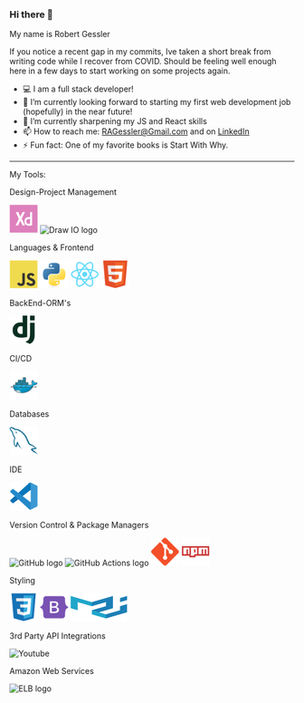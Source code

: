 ### Hi there 👋
My name is Robert Gessler

If you notice a recent gap in my commits, Ive taken a short break from writing code while I recover from COVID. 
Should be feeling well enough here in a few days to start working on some projects again. 

- 💻 I am a full stack developer!
- 🔭 I’m currently looking forward to starting my first web development job (hopefully) in the near future!
- 🌱 I’m currently sharpening my JS and React skills
- 📫 How to reach me: RAGessler@Gmail.com and on [LinkedIn](https://www.linkedin.com/in/robertalexandergessler/)
- ⚡ Fun fact: One of my favorite books is Start With Why.

---
My Tools:

Design-Project Management

<img src="https://github.com/devicons/devicon/blob/master/icons/xd/xd-plain.svg" alt="XD logo" width="50" height="50" /> <img src="https://dashboard.snapcraft.io/site_media/appmedia/2019/08/android-chrome-512x512.png" alt="Draw IO logo" width="50" height="50" />

Languages & Frontend

<img src="https://github.com/devicons/devicon/blob/master/icons/javascript/javascript-original.svg" alt=" JavaScript logo" width="50" height="50" /> <img src="https://github.com/devicons/devicon/blob/master/icons/python/python-original.svg" alt="Python logo" width="50" height="50" /> <img src="https://github.com/devicons/devicon/blob/master/icons/react/react-original.svg" alt="React logo" width="50" height="50" /> <img src="https://github.com/devicons/devicon/blob/master/icons/html5/html5-original.svg" alt=" HTML5 logo" width="50" height="50" />

BackEnd-ORM's

<img src="https://github.com/devicons/devicon/blob/master/icons/django/django-plain.svg" alt="Django logo" width="50" height="50" />

CI/CD 

<img src="https://github.com/devicons/devicon/blob/master/icons/docker/docker-original.svg" alt="Docker logo" width="50" height="50" />

Databases

<img src="https://github.com/devicons/devicon/blob/master/icons/mysql/mysql-original.svg" alt="MySQL logo" width="50" height="50" />

IDE

<img src="https://github.com/devicons/devicon/blob/master/icons/vscode/vscode-original.svg" alt="VS Code logo" width="50" height="50" />

Version Control & Package Managers

<img src="https://www.pngkey.com/png/full/178-1787243_github-icon-png-github-icon-white-png.png" alt="GitHub logo" width="50" height="50" /> <img src="https://avatars.githubusercontent.com/u/44036562?s=200&v=4" alt="GitHub Actions logo" width="50" height="50"/>  <img src="https://github.com/devicons/devicon/blob/master/icons/git/git-original.svg" alt="Git logo" width="50" height="50" /> <img src="https://github.com/devicons/devicon/blob/master/icons/npm/npm-original-wordmark.svg" alt="NPM logo" width="50" height="50" />

Styling

<img src="https://github.com/devicons/devicon/blob/master/icons/css3/css3-original.svg" alt="CSS logo" width="50" height="50" /> <img src="https://github.com/devicons/devicon/blob/master/icons/bootstrap/bootstrap-plain.svg" alt="Bootstrap logo" width="50" height="50" /> <img src="https://github.com/devicons/devicon/blob/master/icons/materialui/materialui-original.svg" alt="Material UI logo" width="100" height="50" />

3rd Party API Integrations

<img src="https://www.freeiconspng.com/thumbs/youtube-logo-png/youtube-icon-app-logo-png-9.png" alt="Youtube" width="50" height="50" />

Amazon Web Services

 <img src="https://images.edrawsoft.com/images2020/icon/Elastic%20Load%20Balancing.png" alt="ELB logo" width="50" height="50" />
<!-- **RAGessler/ragessler** is a ✨ _special_ ✨ repository because its `README.md` (this file) appears on your GitHub profile. -->

